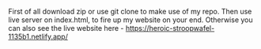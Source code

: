 First of all download zip or use git clone to make use of my repo. Then use live server on index.html, to fire up my website on your end. 
Otherwise you can also see the live website here - https://heroic-stroopwafel-1135b1.netlify.app/
